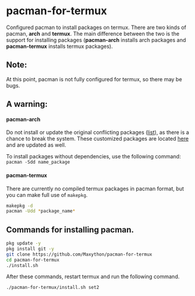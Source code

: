 # pacman-for-termux
Configured pacman to install packages on termux. There are two kinds of pacman, **arch** and **termux**.  The main difference between the two is the support for installing packages (**pacman-arch** installs arch packages and **pacman-termux** installs termux packages).

## Note:
At this point, pacman is not fully configured for termux, so there may be bugs.  

## A warning:
#### pacman-arch
Do not install or update the original conflicting packages ([list](https://github.com/Maxython/pacman-for-termux/wiki/Package-List)), as there is a chance to break the system. These customized packages are located [here](https://github.com/Maxython/arch-packages-for-termux) and are updated as well.

To install packages without dependencies, use the following command: `pacman -Sdd name_package`
#### pacman-termux
There are currently no compiled termux packages in pacman format, but you can make full use of `makepkg`.
```bash
makepkg -d
pacman -Udd *package_name*
```

## Commands for installing pacman.
```bash
pkg update -y
pkg install git -y
git clone https://github.com/Maxython/pacman-for-termux
cd pacman-for-termux
./install.sh
```
After these commands, restart termux and run the following command.
```bash
./pacman-for-termux/install.sh set2
```
